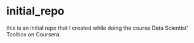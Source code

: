 # initial_repo
this is an initial repo that I created while doing the course Data Scientist' Toolbox on Coursera.
